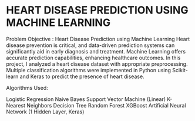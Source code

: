 # HEART DISEASE PREDICTION USING MACHINE LEARNING

Problem Objective : Heart Disease Prediction using Machine Learning
Heart disease prevention is critical, and data-driven prediction systems can significantly aid in early diagnosis and treatment. Machine Learning offers accurate prediction capabilities, enhancing healthcare outcomes. In this project, I analyzed a heart disease dataset with appropriate preprocessing. Multiple classification algorithms were implemented in Python using Scikit-learn and Keras to predict the presence of heart disease.

Algorithms Used:

Logistic Regression
Naive Bayes
Support Vector Machine (Linear)
K-Nearest Neighbors
Decision Tree
Random Forest
XGBoost
Artificial Neural Network (1 Hidden Layer, Keras)
